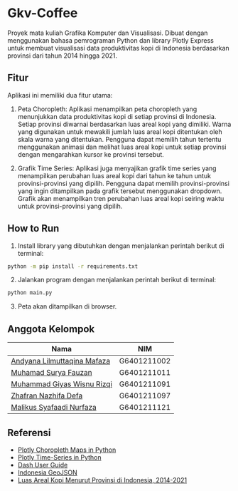 # Gkv-Coffee
Proyek mata kuliah Grafika Komputer dan Visualisasi.
Dibuat dengan menggunakan bahasa pemrograman Python dan library Plotly Express untuk membuat visualisasi data produktivitas kopi di Indonesia berdasarkan provinsi dari tahun 2014 hingga 2021.
## Fitur

Aplikasi ini memiliki dua fitur utama:

1. Peta Choropleth:
   Aplikasi menampilkan peta choropleth yang menunjukkan data produktivitas kopi di setiap provinsi di Indonesia. Setiap provinsi diwarnai berdasarkan luas areal kopi yang dimiliki. Warna yang digunakan untuk mewakili jumlah luas areal kopi ditentukan oleh skala warna yang ditentukan. Pengguna dapat memilih tahun tertentu menggunakan animasi dan melihat luas areal kopi untuk setiap provinsi dengan mengarahkan kursor ke provinsi tersebut.

2. Grafik Time Series:
   Aplikasi juga menyajikan grafik time series yang menampilkan perubahan luas areal kopi dari tahun ke tahun untuk provinsi-provinsi yang dipilih. Pengguna dapat memilih provinsi-provinsi yang ingin ditampilkan pada grafik tersebut menggunakan dropdown. Grafik akan menampilkan tren perubahan luas areal kopi seiring waktu untuk provinsi-provinsi yang dipilih.


## How to Run
1. Install library yang dibutuhkan dengan menjalankan perintah berikut di terminal:
``` bash
python -m pip install -r requirements.txt
```
2. Jalankan program dengan menjalankan perintah berikut di terminal:
``` bash
python main.py
```
3. Peta akan ditampilkan di browser.

## Anggota Kelompok
|Nama|NIM|
|--|--|
|[Andyana Lilmuttaqina Mafaza](https://github.com/andyanamafaza4)|G6401211002|
|[Muhamad Surya Fauzan](https://github.com/Sxugi)|G6401211011|
|[Muhammad Giyas Wisnu Rizqi ](https://github.com/madgiyas)|G6401211091|
|[Zhafran Nazhifa Defa](https://github.com/zhafrannazhifa)|G6401211097|
|[Malikus Syafaadi Nurfaza](https://github.com/Malikusfz)|G6401211121|

## Referensi
- [Plotly Choropleth Maps in Python](https://plotly.com/python/choropleth-maps/)
- [Plotly Time-Series in Python](https://plotly.com/python/time-series/)
- [Dash User Guide](https://dash.plotly.com/)
- [Indonesia GeoJSON](https://github.com/superpikar/indonesia-geojson)
- [Luas Areal Kopi Menurut Provinsi di Indonesia, 2014-2021](https://satudata.pertanian.go.id/assets/docs/metadata/Areal-Kopi.xls)
